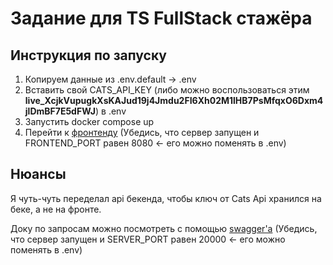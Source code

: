 # Задание для TS FullStack стажёра

## Инструкция по запуску

1. Копируем данные из .env.default -> .env
2. Вставить свой CATS_API_KEY (либо можно воспользоваться этим **live_XcjkVupugkXsKAJud19j4Jmdu2FI6Xh02M1lHB7PsMfqxO6Dxm4jlDmBF7E5dFWJ**) в .env
3. Запустить docker compose up
4. Перейти к [фронтенду](http://localhost:8080) (Убедись, что сервер запущен и FRONTEND_PORT равен 8080 <- его можно поменять в .env)

## Нюансы

Я чуть-чуть переделал api бекенда, чтобы ключ от Cats Api хранился на беке, а не на фронте.

Доку по запросам можно посмотреть с помощью [swagger'а](http://localhost:20000/api) (Убедись, что сервер запущен и SERVER_PORT равен 20000 <- его можно поменять в .env)
